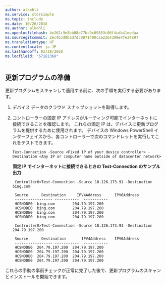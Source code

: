 ```yaml
---
author: alkohli
ms.service: storsimple
ms.topic: include
ms.date: 10/26/2018
ms.author: alkohli
ms.openlocfilehash: 4e262c9e5bb88e77bc9c09853c06f4cdb41eedaa
ms.sourcegitcommit: 2ec4b3d0bad7dc0071400c2a2264399e4fe34897
ms.translationtype: HT
ms.contentlocale: ja-JP
ms.lasthandoff: 03/28/2020
ms.locfileid: "67181368"
---
```

## <a name="preparing-for-updates"></a>更新プログラムの準備
更新プログラムをスキャンして適用する前に、次の手順を実行する必要があります。

1. デバイス データのクラウド スナップショットを取得します。
2. コントローラーの固定 IP アドレスがルーティング可能でインターネットに接続できることを確認します。 これらの固定 IP は、デバイスに更新プログラムを提供するために使用されます。 デバイスの Windows PowerShell インターフェイスから、各コントローラーで次のコマンドレットを実行してこれをテストできます。
   
     `Test-Connection -Source <Fixed IP of your device controller> -Destination <Any IP or computer name outside of datacenter network>`
   
    **固定 IP でインターネットに接続できるときの Test-Connection のサンプル出力**

        Controller0>Test-Connection -Source 10.126.173.91 -Destination bing.com

        Source      Destination     IPV4Address      IPV6Address
        ----------------- -----------  -----------
        HCSNODE0  bing.com        204.79.197.200
        HCSNODE0  bing.com        204.79.197.200
        HCSNODE0  bing.com        204.79.197.200
        HCSNODE0  bing.com        204.79.197.200

        Controller0>Test-Connection -Source 10.126.173.91 -Destination  204.79.197.200

        Source      Destination       IPV4Address    IPV6Address
        ----------------- -----------  -----------
        HCSNODE0  204.79.197.200  204.79.197.200
        HCSNODE0  204.79.197.200  204.79.197.200
        HCSNODE0  204.79.197.200  204.79.197.200
        HCSNODE0  204.79.197.200  204.79.197.200

これらの手動の事前チェックが正常に完了した後で、更新プログラムのスキャンとインストールを開始できます。

